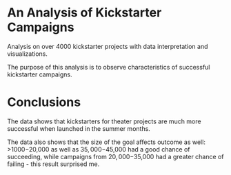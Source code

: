 # An Analysis of Kickstarter Campaigns

Analysis on over 4000 kickstarter projects with data interpretation and visualizations.

The purpose of this analysis is to observe characteristics of successful kickstarter campaigns.

# Conclusions

The data shows that kickstarters for theater projects are much more successful when launched in the summer months.

The data also shows that the size of the goal affects outcome as well: >$1000-$20,000 as well as $35,000-$45,000 had a good chance of succeeding, while campaigns from $20,000-$35,000 had a greater chance of failing - this result surprised me.
